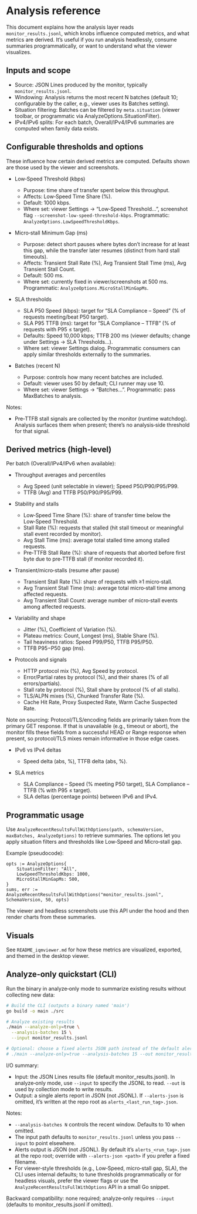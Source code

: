 # Analysis reference

This document explains how the analysis layer reads `monitor_results.jsonl`, which knobs influence computed metrics, and what metrics are derived. It’s useful if you run analysis headlessly, consume summaries programmatically, or want to understand what the viewer visualizes.

## Inputs and scope

- Source: JSON Lines produced by the monitor, typically `monitor_results.jsonl`.
- Windowing: Analysis returns the most recent N batches (default 10; configurable by the caller, e.g., viewer uses its Batches setting).
- Situation filtering: Batches can be filtered by `meta.situation` (viewer toolbar, or programmatic via AnalyzeOptions.SituationFilter).
- IPv4/IPv6 splits: For each batch, Overall/IPv4/IPv6 summaries are computed when family data exists.

## Configurable thresholds and options

These influence how certain derived metrics are computed. Defaults shown are those used by the viewer and screenshots.

- Low‑Speed Threshold (kbps)
  - Purpose: time share of transfer spent below this throughput.
  - Affects: Low‑Speed Time Share (%).
  - Default: 1000 kbps.
  - Where set: viewer Settings → “Low‑Speed Threshold…”, screenshot flag `--screenshot-low-speed-threshold-kbps`. Programmatic: `AnalyzeOptions.LowSpeedThresholdKbps`.

- Micro‑stall Minimum Gap (ms)
  - Purpose: detect short pauses where bytes don’t increase for at least this gap, while the transfer later resumes (distinct from hard stall timeouts).
  - Affects: Transient Stall Rate (%), Avg Transient Stall Time (ms), Avg Transient Stall Count.
  - Default: 500 ms.
  - Where set: currently fixed in viewer/screenshots at 500 ms. Programmatic: `AnalyzeOptions.MicroStallMinGapMs`.

- SLA thresholds
  - SLA P50 Speed (kbps): target for “SLA Compliance – Speed” (% of requests meeting/beat P50 target).
  - SLA P95 TTFB (ms): target for “SLA Compliance – TTFB” (% of requests with P95 ≤ target).
  - Defaults: Speed 10,000 kbps; TTFB 200 ms (viewer defaults; change under Settings → SLA Thresholds…).
  - Where set: viewer Settings dialog. Programmatic consumers can apply similar thresholds externally to the summaries.

- Batches (recent N)
  - Purpose: controls how many recent batches are included.
  - Default: viewer uses 50 by default; CLI runner may use 10.
  - Where set: viewer Settings → “Batches…”. Programmatic: pass MaxBatches to analysis.

Notes:
- Pre‑TTFB stall signals are collected by the monitor (runtime watchdog). Analysis surfaces them when present; there’s no analysis‑side threshold for that signal.

## Derived metrics (high‑level)

Per batch (Overall/IPv4/IPv6 when available):

- Throughput averages and percentiles
  - Avg Speed (unit selectable in viewer); Speed P50/P90/P95/P99.
  - TTFB (Avg) and TTFB P50/P90/P95/P99.

- Stability and stalls
  - Low‑Speed Time Share (%): share of transfer time below the Low‑Speed Threshold.
  - Stall Rate (%): requests that stalled (hit stall timeout or meaningful stall event recorded by monitor).
  - Avg Stall Time (ms): average total stalled time among stalled requests.
  - Pre‑TTFB Stall Rate (%): share of requests that aborted before first byte due to pre‑TTFB stall (if monitor recorded it).

- Transient/micro‑stalls (resume after pause)
  - Transient Stall Rate (%): share of requests with ≥1 micro‑stall.
  - Avg Transient Stall Time (ms): average total micro‑stall time among affected requests.
  - Avg Transient Stall Count: average number of micro‑stall events among affected requests.

- Variability and shape
  - Jitter (%), Coefficient of Variation (%).
  - Plateau metrics: Count, Longest (ms), Stable Share (%).
  - Tail heaviness ratios: Speed P99/P50, TTFB P95/P50.
  - TTFB P95−P50 gap (ms).

- Protocols and signals
  - HTTP protocol mix (%), Avg Speed by protocol.
  - Error/Partial rates by protocol (%), and their shares (% of all errors/partials).
  - Stall rate by protocol (%), Stall share by protocol (% of all stalls).
  - TLS/ALPN mixes (%), Chunked Transfer Rate (%).
  - Cache Hit Rate, Proxy Suspected Rate, Warm Cache Suspected Rate.

Note on sourcing: Protocol/TLS/encoding fields are primarily taken from the primary GET response. If that is unavailable (e.g., timeout or abort), the monitor fills these fields from a successful HEAD or Range response when present, so protocol/TLS mixes remain informative in those edge cases.

- IPv6 vs IPv4 deltas
  - Speed delta (abs, %), TTFB delta (abs, %).

- SLA metrics
  - SLA Compliance – Speed (% meeting P50 target), SLA Compliance – TTFB (% with P95 ≤ target).
  - SLA deltas (percentage points) between IPv6 and IPv4.

## Programmatic usage

Use `AnalyzeRecentResultsFullWithOptions(path, schemaVersion, maxBatches, AnalyzeOptions)` to retrieve summaries. The options let you apply situation filters and thresholds like Low‑Speed and Micro‑stall gap.

Example (pseudocode):

```
opts := AnalyzeOptions{
    SituationFilter: "All",
    LowSpeedThresholdKbps: 1000,
    MicroStallMinGapMs: 500,
}
sums, err := AnalyzeRecentResultsFullWithOptions("monitor_results.jsonl", SchemaVersion, 50, opts)
```

The viewer and headless screenshots use this API under the hood and then render charts from these summaries.

## Visuals

See `README_iqmviewer.md` for how these metrics are visualized, exported, and themed in the desktop viewer.

## Analyze‑only quickstart (CLI)

Run the binary in analyze‑only mode to summarize existing results without collecting new data:

```bash
# Build the CLI (outputs a binary named 'main')
go build -o main ./src

# Analyze existing results
./main --analyze-only=true \
  --analysis-batches 15 \
  --input monitor_results.jsonl

# Optional: choose a fixed alerts JSON path instead of the default alerts_<run_tag>.json
# ./main --analyze-only=true --analysis-batches 15 --out monitor_results.jsonl --alerts-json alerts_latest.json
```

I/O summary:
- Input: the JSON Lines results file (default monitor_results.jsonl). In analyze‑only mode, use `--input` to specify the JSONL to read. `--out` is used by collection mode to write results.
- Output: a single alerts report in JSON (not JSONL). If `--alerts-json` is omitted, it’s written at the repo root as `alerts_<last_run_tag>.json`.

Notes:
- `--analysis-batches N` controls the recent window. Defaults to 10 when omitted.
- The input path defaults to `monitor_results.jsonl` unless you pass `--input` to point elsewhere.
- Alerts output is JSON (not JSONL). By default it’s `alerts_<run_tag>.json` at the repo root; override with `--alerts-json <path>` if you prefer a fixed filename.
- For viewer‑style thresholds (e.g., Low‑Speed, micro‑stall gap, SLA), the CLI uses internal defaults; to tune thresholds programmatically or for headless visuals, prefer the viewer flags or use the `AnalyzeRecentResultsFullWithOptions` API in a small Go snippet.

Backward compatibility: none required; analyze‑only requires `--input` (defaults to monitor_results.jsonl if omitted).
